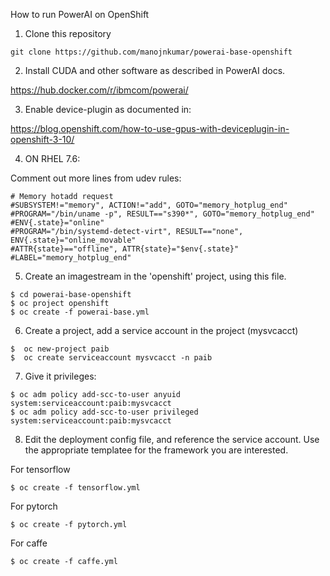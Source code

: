 How to run PowerAI on OpenShift

1) Clone this repository

```
git clone https://github.com/manojnkumar/powerai-base-openshift
```

2) Install CUDA and other software as described in PowerAI docs.

https://hub.docker.com/r/ibmcom/powerai/

3) Enable device-plugin as documented in:

https://blog.openshift.com/how-to-use-gpus-with-deviceplugin-in-openshift-3-10/

4) ON RHEL 7.6:

Comment out more lines from udev rules:

```
# Memory hotadd request
#SUBSYSTEM!="memory", ACTION!="add", GOTO="memory_hotplug_end"
#PROGRAM="/bin/uname -p", RESULT=="s390*", GOTO="memory_hotplug_end"
#ENV{.state}="online"
#PROGRAM="/bin/systemd-detect-virt", RESULT=="none", ENV{.state}="online_movable"
#ATTR{state}=="offline", ATTR{state}="$env{.state}"
#LABEL="memory_hotplug_end"
```

5) Create an imagestream in the 'openshift' project, using this file.
```
$ cd powerai-base-openshift
$ oc project openshift
$ oc create -f powerai-base.yml
```

6) Create a project, add a service account in the project (mysvcacct)
```
$  oc new-project paib
$  oc create serviceaccount mysvcacct -n paib
```

7) Give it privileges:
```
$ oc adm policy add-scc-to-user anyuid system:serviceaccount:paib:mysvcacct
$ oc adm policy add-scc-to-user privileged system:serviceaccount:paib:mysvcacct
```

8) Edit the deployment config file, and reference the service account. Use the appropriate templatee for the framework you are interested.

For tensorflow
```
$ oc create -f tensorflow.yml
```

For pytorch
```
$ oc create -f pytorch.yml
```

For caffe
```
$ oc create -f caffe.yml
```
